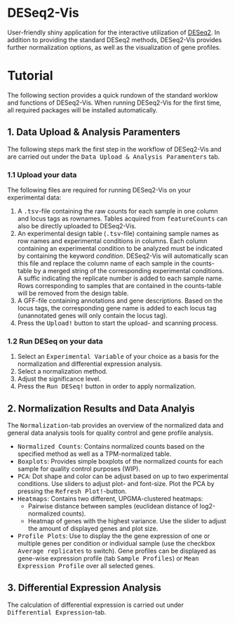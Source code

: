 # DESeq2-Vis
User-friendly shiny application for the interactive utilization of <a href=https://doi.org/10.1186/s13059-014-0550-8>DESeq2</a>. In addition to providing the standard DESeq2 methods, DESeq2-Vis provides further normalization options, as well as the visualization of gene profiles.

# Tutorial
The following section provides a quick rundown of the standard worklow and functions of DESeq2-Vis. When running DESeq2-Vis for the first time, all required packages will be installed automatically.

## 1. Data Upload & Analysis Paramenters
The following steps mark the first step in the workflow of DESeq2-Vis and are carried out under the <tt>Data Upload & Analysis Paramenters</tt> tab.

### 1.1 Upload your data
The following files are required for running DESeq2-Vis on your experimental data:
<ol>
  <li> A <tt>.tsv</tt>-file containing the raw counts for each sample in one column and locus tags as rownames. Tables acquired from <tt>featureCounts</tt> can also be directly uploaded to DESeq2-Vis.
  <li> An experimental design table (<tt>.tsv</tt>-file) containing sample names as row names and experimental conditions in columns. Each column containing an experimental condition to be analyzed must be indicated by containing the keyword <i>condition</i>. DESeq2-Vis will automatically scan this file and replace the column name of each sample in the counts-table by a merged string of the corresponding experimental conditions. A suffic indicating the replicate number is added to each sample name. Rows corresponding to samples that are contained in the counts-table will be removed from the design table.
  <li> A GFF-file containing annotations and gene descriptions. Based on the locus tags, the corresponding gene name is added to each locus tag (unannotated genes will only contain the locus tag).
  <li> Press the <tt>Upload!</tt> button to start the upload- and scanning process. 
</ol>

### 1.2 Run DESeq on your data
<ol>
  <li> Select an <tt>Experimental Variable</tt> of your choice as a basis for the normalization and differential expression analysis. 
  <li> Select a normalization method. 
  <li> Adjust the significance level.
  <li> Press the <tt> Run DESeq!</tt> button in order to apply normalization.
</ol>

## 2. Normalization Results and Data Analyis
The <tt>Normalization</tt>-tab provides an overview of the normalized data and general data analysis tools for quality control and gene profile analysis.

<ul>
  <li> <tt>Normalized Counts</tt>: Contains normalized counts based on the specified method as well as a TPM-normalized table.
  <li> <tt>Boxplots</tt>: Provides simple boxplots of the normalized counts for each sample for quality control purposes (WIP).
  <li> <tt>PCA</tt>: Dot shape and color can be adjust based on up to two experimental conditions. Use sliders to adjust plot- and font-size. Plot the PCA by pressing the <tt>Refresh Plot!</tt>-button.
  <li> <tt>Heatmaps</tt>: Contains two different, UPGMA-clustered heatmaps:
    <ul>
      <li> Pairwise distance between samples (euclidean distance of log2-normalized counts).
      <li> Heatmap of genes with the highest variance. Use the slider to adjust the amount of displayed genes and plot size.
    </ul>
   <li> <tt>Profile Plots</tt>: Use to display the the gene expression of one or multiple genes per condition or individual sample (use the checkbox <tt>Average replicates</tt> to switch). Gene profiles can be displayed as gene-wise expression profile (tab <tt>Sample Profiles</tt>) or <tt>Mean Expression Profile</tt> over all selected genes.  
</ul>

## 3. Differential Expression Analysis
The calculation of differential expression is carried out under <tt>Differential Expression</tt>-tab.

